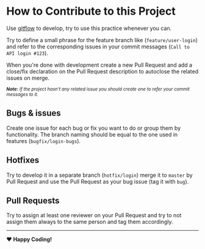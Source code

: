 # How to Contribute to this Project

Use [gitflow](https://danielkummer.github.io/git-flow-cheatsheet/) to develop, try to use this practice whenever you can.

Try to define a small phrase for the feature branch like (`feature/user-login`) and refer to the corresponding issues in your commit messages (`Call to API login #123`).

When you're done with development create a new Pull Request and add a close/fix declaration on the Pull Request description to autoclose the related issues on merge.

<small>_**Note:** If the project hasn't any related issue you should create one to refer your commit messages to it._</small>

## Bugs & issues

Create one issue for each bug or fix you want to do or group them by functionality. The branch naming should be equal to the one used in features (`bugfix/login-bugs`).

## Hotfixes

Try to develop it in a separate branch (`hotfix/login`) merge it to `master` by Pull Request and use the Pull Request as your bug issue (tag it with `bug`).


## Pull Requests

Try to assign at least one reviewer on your Pull Request and try to not assign them always to the same person and tag them accordingly.

----

**❤️ Happy Coding!**